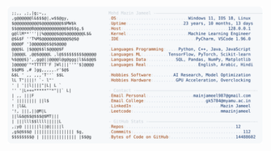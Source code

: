 <picture>
  <source srcset="https://raw.githubusercontent.com/mmazinjameel/mmazinjameel/main/dark_mode.svg?v=1758176146" media="(prefers-color-scheme: dark)">
  <img src="https://raw.githubusercontent.com/mmazinjameel/mmazinjameel/main/light_mode.svg?v=1758176146">
</picture>
